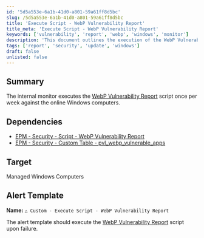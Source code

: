 ```yaml
---
id: '5d5a553e-6a1b-41d0-a801-59a61ff8d5bc'
slug: /5d5a553e-6a1b-41d0-a801-59a61ff8d5bc
title: 'Execute Script - WebP Vulnerability Report'
title_meta: 'Execute Script - WebP Vulnerability Report'
keywords: ['vulnerability', 'report', 'webp', 'windows', 'monitor']
description: 'This document outlines the execution of the WebP Vulnerability Report script on managed Windows computers, detailing its dependencies and alert template setup for monitoring vulnerabilities weekly.'
tags: ['report', 'security', 'update', 'windows']
draft: false
unlisted: false
---
```


## Summary

The internal monitor executes the [WebP Vulnerability Report](/docs/8de16f7d-eb07-4056-a599-1082f70e1ad1) script once per week against the online Windows computers.

## Dependencies

- [EPM - Security - Script - WebP Vulnerability Report](/docs/8de16f7d-eb07-4056-a599-1082f70e1ad1)
- [EPM - Security - Custom Table - pvl_webp_vulnerable_apps](/docs/8701c002-7541-4e59-bf39-3aa2ad8d1bd5)

## Target

Managed Windows Computers

## Alert Template

**Name:** `△ Custom - Execute Script - WebP Vulnerability Report`

The alert template should execute the [WebP Vulnerability Report](/docs/8de16f7d-eb07-4056-a599-1082f70e1ad1) script upon failure.